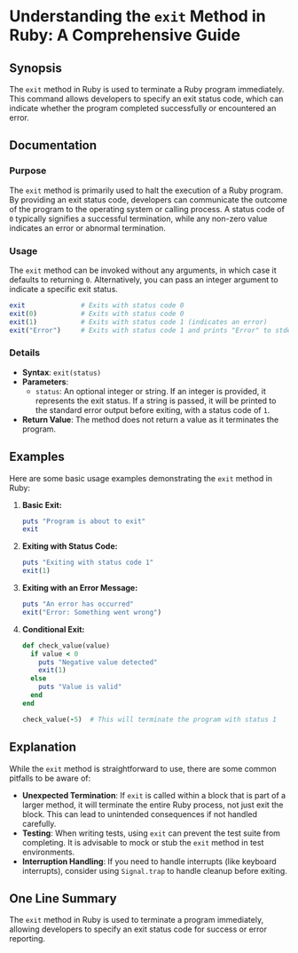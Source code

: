 <!--
Meta Description: # Understanding the `exit` Method in Ruby: A Comprehensive Guide ## Synopsis The `exit` method in Ruby is used to terminate a Ruby program immediately...
Meta Keywords: exit, status, ruby, code, method
-->

# Understanding the `exit` Method in Ruby: A Comprehensive Guide

## Synopsis
The `exit` method in Ruby is used to terminate a Ruby program immediately. This command allows developers to specify an exit status code, which can indicate whether the program completed successfully or encountered an error.

## Documentation
### Purpose
The `exit` method is primarily used to halt the execution of a Ruby program. By providing an exit status code, developers can communicate the outcome of the program to the operating system or calling process. A status code of `0` typically signifies a successful termination, while any non-zero value indicates an error or abnormal termination.

### Usage
The `exit` method can be invoked without any arguments, in which case it defaults to returning `0`. Alternatively, you can pass an integer argument to indicate a specific exit status.

```ruby
exit              # Exits with status code 0
exit(0)           # Exits with status code 0
exit(1)           # Exits with status code 1 (indicates an error)
exit("Error")     # Exits with status code 1 and prints "Error" to stderr
```

### Details
- **Syntax**: `exit(status)`
- **Parameters**: 
  - `status`: An optional integer or string. If an integer is provided, it represents the exit status. If a string is passed, it will be printed to the standard error output before exiting, with a status code of `1`.
- **Return Value**: The method does not return a value as it terminates the program.

## Examples
Here are some basic usage examples demonstrating the `exit` method in Ruby:

1. **Basic Exit:**
   ```ruby
   puts "Program is about to exit"
   exit
   ```

2. **Exiting with Status Code:**
   ```ruby
   puts "Exiting with status code 1"
   exit(1)
   ```

3. **Exiting with an Error Message:**
   ```ruby
   puts "An error has occurred"
   exit("Error: Something went wrong")
   ```

4. **Conditional Exit:**
   ```ruby
   def check_value(value)
     if value < 0
       puts "Negative value detected"
       exit(1)
     else
       puts "Value is valid"
     end
   end

   check_value(-5)  # This will terminate the program with status 1
   ```

## Explanation
While the `exit` method is straightforward to use, there are some common pitfalls to be aware of:

- **Unexpected Termination**: If `exit` is called within a block that is part of a larger method, it will terminate the entire Ruby process, not just exit the block. This can lead to unintended consequences if not handled carefully.
- **Testing**: When writing tests, using `exit` can prevent the test suite from completing. It is advisable to mock or stub the `exit` method in test environments.
- **Interruption Handling**: If you need to handle interrupts (like keyboard interrupts), consider using `Signal.trap` to handle cleanup before exiting.

## One Line Summary
The `exit` method in Ruby is used to terminate a program immediately, allowing developers to specify an exit status code for success or error reporting.